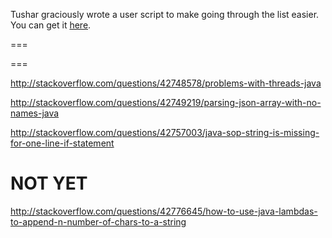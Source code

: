 Tushar graciously wrote a user script to make going through the list easier. You can get it [here](https://github.com/tusharjadhav219/Userscript-for-delete-candidates).

===

===


http://stackoverflow.com/questions/42748578/problems-with-threads-java

http://stackoverflow.com/questions/42749219/parsing-json-array-with-no-names-java

http://stackoverflow.com/questions/42757003/java-sop-string-is-missing-for-one-line-if-statement


NOT YET
=====



http://stackoverflow.com/questions/42776645/how-to-use-java-lambdas-to-append-n-number-of-chars-to-a-string
